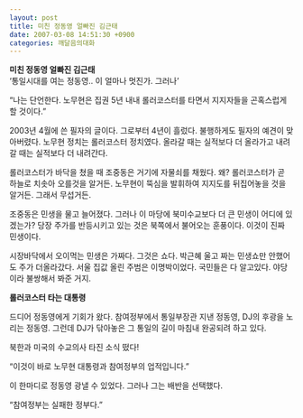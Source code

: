 ```yaml
---
layout: post
title: 미친 정동영 얼빠진 김근태
date: 2007-03-08 14:51:30 +0900
categories: 깨달음의대화
---
```

**미친 정동영 얼빠진 김근태**  
‘통일시대를 여는 정동영.. 이 얼마나 멋진가. 그러나’

“나는 단언한다. 노무현은 집권 5년 내내 롤러코스터를 타면서 지지자들을 곤혹스럽게 할 것이다.”

2003년 4월에 쓴 필자의 글이다. 그로부터 4년이 흘렀다. 불행하게도 필자의 예견이 맞아버렸다. 노무현 정치는 롤러코스터 정치였다. 올라갈 때는 실적보다 더 올라가고 내려갈 때는 실적보다 더 내려간다. 

롤러코스터가 바닥을 쳤을 때 조중동은 거기에 자물쇠를 채웠다. 왜? 롤러코스터가 곧 하늘로 치솟아 오를것을 알거든. 노무현이 뚝심을 발휘하여 지지도를 뒤집어놓을 것을 알거든. 그래서 무섭거든.

조중동은 민생을 물고 늘어졌다. 그러나 이 마당에 북미수교보다 더 큰 민생이 어디에 있겠는가? 당장 주가를 반등시키고 있는 것은 북쪽에서 불어오는 훈풍이다. 이것이 진짜 민생이다. 

시장바닥에서 오이먹는 민생은 가짜다. 그것은 쇼다. 박근혜 울고 짜는 민생쇼만 안했어도 주가 더올라갔다. 서울 집값 올린 주범은 이명박이었다. 국민들은 다 알고있다. 야당이라 불쌍해서 봐준 거지. 

**롤러코스터 타는 대통령**

드디어 정동영에게 기회가 왔다. 참여정부에서 통일부장관 지낸 정동영, DJ의 후광을 노리는 정동영. 그런데 DJ가 닦아놓은 그 통일의 길이 마침내 완공되려 하고 있다. 

북한과 미국의 수교의사 타진 소식 떴다! 

“이것이 바로 노무현 대통령과 참여정부의 업적입니다.” 

이 한마디로 정동영 광낼 수 있었다. 그러나 그는 배반을 선택했다. 

“참여정부는 실패한 정부다.”